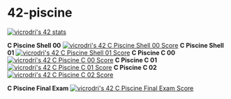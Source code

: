 # 42-piscine

[![vicrodri's 42 stats](https://badge42.vercel.app/api/v2/clgp7lvb5006808k3q0ze391u/stats?cursusId=9&coalitionId=215)](https://github.com/JaeSeoKim/badge42)

**C Piscine Shell 00**
[![vicrodri's 42 C Piscine Shell 00 Score](https://badge42.vercel.app/api/v2/clgp7lvb5006808k3q0ze391u/project/3016020)](https://github.com/JaeSeoKim/badge42)
**C Piscine Shell 01**
[![vicrodri's 42 C Piscine Shell 01 Score](https://badge42.vercel.app/api/v2/clgp7lvb5006808k3q0ze391u/project/3019702)](https://github.com/JaeSeoKim/badge42)
**C Piscine C 00**
[![vicrodri's 42 C Piscine C 00 Score](https://badge42.vercel.app/api/v2/clgp7lvb5006808k3q0ze391u/project/3021668)](https://github.com/JaeSeoKim/badge42)
**C Piscine C 01**
[![vicrodri's 42 C Piscine C 01 Score](https://badge42.vercel.app/api/v2/clgp7lvb5006808k3q0ze391u/project/3028768)](https://github.com/JaeSeoKim/badge42)
**C Piscine C 02**
[![vicrodri's 42 C Piscine C 02 Score](https://badge42.vercel.app/api/v2/clgp7lvb5006808k3q0ze391u/project/3029271)](https://github.com/JaeSeoKim/badge42)

**C Piscine Final Exam**
<a href="https://github.com/JaeSeoKim/badge42"><img src="https://badge42.vercel.app/api/v2/clgp7lvb5006808k3q0ze391u/project/3046241" alt="vicrodri's 42 C Piscine Final Exam Score" /></a>
